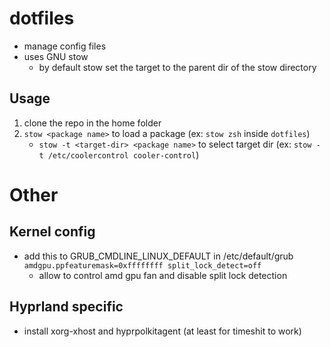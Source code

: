 # dotfiles

- manage config files
- uses GNU stow
  - by default stow set the target to the parent dir of the stow directory

## Usage

1. clone the repo in the home folder
2. `stow <package name>` to load a package (ex: `stow zsh` inside `dotfiles`)
   - `stow -t <target-dir> <package name>` to select target dir (ex: `stow -t /etc/coolercontrol cooler-control`)

# Other

## Kernel config

- add this to GRUB_CMDLINE_LINUX_DEFAULT in /etc/default/grub `amdgpu.ppfeaturemask=0xffffffff split_lock_detect=off`
  - allow to control amd gpu fan and disable split lock detection

## Hyprland specific

- install xorg-xhost and hyprpolkitagent (at least for timeshit to work)
